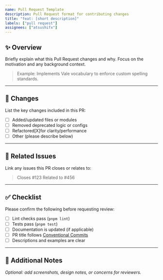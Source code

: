 ```yaml
---
name: Pull Request Template
description: Pull Request format for contributing changes
title: "feat: [short description]"
labels: ["pull request"]
assignees: ["atsushifx"]
---
```


## ✨ Overview

Briefly explain what this Pull Request changes and why.
Focus on the motivation and any background context.

> Example:
> Implements Vale vocabulary to enforce custom spelling standards.

---

## 🔧 Changes

List the key changes included in this PR:

- [ ] Added/updated files or modules
- [ ] Removed deprecated logic or configs
- [ ] Refactored[X]for clarity/performance
- [ ] Other (please describe below)

---

## 📂 Related Issues

Link any issues this PR closes or relates to:

> Closes #123
> Related to #456

---

## ✅ Checklist

Please confirm the following before requesting review:

- [ ] Lint checks pass (`pnpm lint`)
- [ ] Tests pass (`pnpm test`)
- [ ] Documentation is updated (if applicable)
- [ ] PR title follows [Conventional Commits](https://www.conventionalcommits.org/)
- [ ] Descriptions and examples are clear

---

## 💬 Additional Notes

*Optional: add screenshots, design notes, or concerns for reviewers.*
